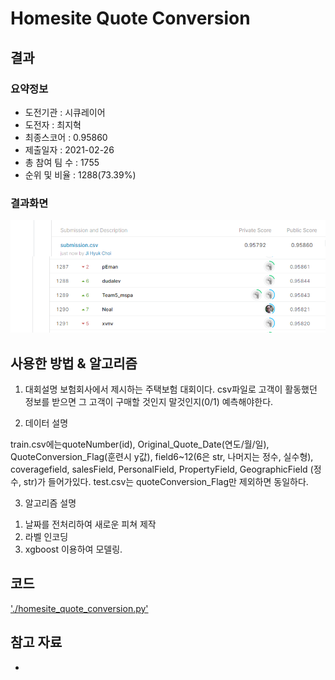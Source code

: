 # Homesite Quote Conversion

## 결과

### 요약정보

- 도전기관 : 시큐레이어
- 도전자 : 최지혁
- 최종스코어 : 0.95860
- 제출일자 : 2021-02-26
- 총 참여 팀 수 : 1755
- 순위 및 비율 : 1288(73.39%)

### 결과화면

![leaderboard](./img/leaderboard.png)

## 사용한 방법 & 알고리즘
1. 대회설명
보험회사에서 제시하는 주택보험 대회이다. csv파일로 고객이 활동했던 정보를 받으면 그 고객이 구매할 것인지 말것인지(0/1) 예측해야한다.

2. 데이터 설명

train.csv에는quoteNumber(id), Original_Quote_Date(연도/월/일), QuoteConversion_Flag(훈련시 y값), field6~12(6은 str, 나머지는 정수, 실수형), coveragefield, salesField, PersonalField, PropertyField, GeographicField (정수, str)가 들어가있다.
 test.csv는 quoteConversion_Flag만 제외하면 동일하다.

 

3. 알고리즘 설명
1) 날짜를 전처리하여 새로운 피쳐 제작
2) 라벨 인코딩
3) xgboost 이용하여 모델링.



## 코드

['./homesite_quote_conversion.py'](./homesite_quote_conversion.py)

## 참고 자료

- 
